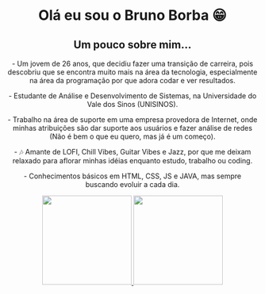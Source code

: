 <div align = center>
<h1> Olá eu sou o Bruno Borba 😁 </h1>
<h2> Um pouco sobre mim... </h2>
<p> - Um jovem de 26 anos, que decidiu fazer uma transição de carreira, pois descobriu que se encontra muito mais na área da tecnologia, especialmente na área da programação por que adora codar e ver resultados.
<p> - Estudante de Análise e Desenvolvimento de Sistemas, na Universidade do Vale dos Sinos (UNISINOS).
<p> - Trabalho na área de suporte em uma empresa provedora de Internet, onde minhas atribuições são dar suporte aos usuários e fazer análise de redes (Não é bem o que eu quero, mas já é um começo).
<p> - 🎶 Amante de LOFI, Chill Vibes, Guitar Vibes e Jazz, por que me deixam relaxado para aflorar minhas idéias enquanto estudo, trabalho ou coding.
<p> - Conhecimentos básicos em HTML, CSS, JS e JAVA, mas sempre buscando evoluir a cada dia.
</div>

<div align = center>
  <a href="https://github.com/borbabruno">
  <img height="180em" src="https://github-readme-stats.vercel.app/api?username=borbabruno&show_icons=true&theme=dark&include_all_commits=true&count_private=true"/>
  <img height="180em" src="https://github-readme-stats.vercel.app/api/top-langs/?username=borbabruno&layout=compact&langs_count=7&theme=dark"/>
<div>
